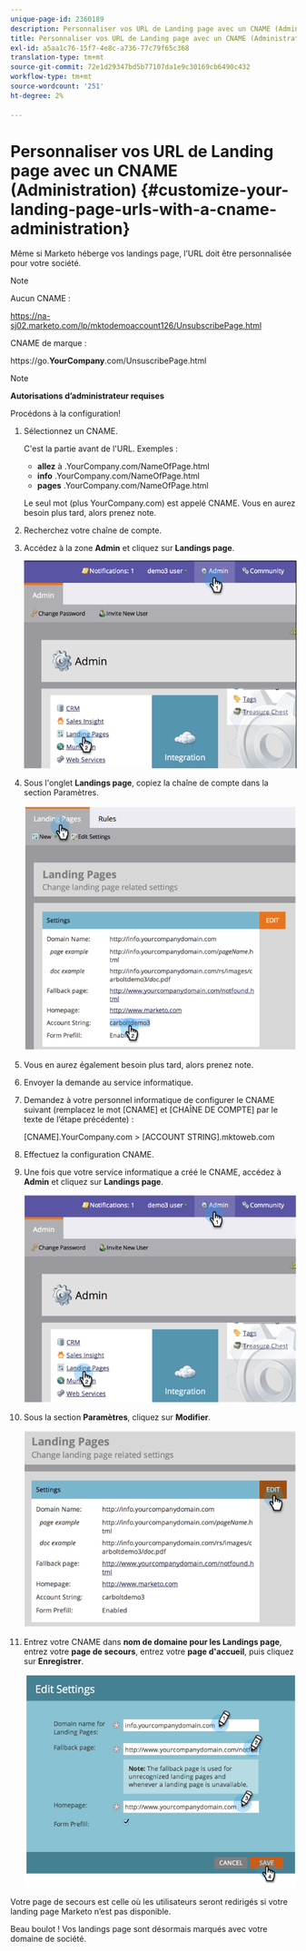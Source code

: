 ```yaml
---
unique-page-id: 2360189
description: Personnaliser vos URL de Landing page avec un CNAME (Administration) - Docs Marketo - Documentation du produit
title: Personnaliser vos URL de Landing page avec un CNAME (Administration)
exl-id: a5aa1c76-15f7-4e8c-a736-77c79f65c368
translation-type: tm+mt
source-git-commit: 72e1d29347bd5b77107da1e9c30169cb6490c432
workflow-type: tm+mt
source-wordcount: '251'
ht-degree: 2%

---
```


# Personnaliser vos URL de Landing page avec un CNAME (Administration) {#customize-your-landing-page-urls-with-a-cname-administration}

Même si Marketo héberge vos landings page, l’URL doit être personnalisée pour votre société.

>[!NOTE]
>
>Aucun CNAME :
>
>https://na-sj02.marketo.com/lp/mktodemoaccount126/UnsubscribePage.html
>
>CNAME de marque :
>
>https://go.**YourCompany**.com/UnsuscribePage.html

>[!NOTE]
>
>**Autorisations d’administrateur requises**

Procédons à la configuration!

1. Sélectionnez un CNAME.

   C&#39;est la partie avant de l&#39;URL. Exemples :

   * **allez** à .YourCompany.com/NameOfPage.html
   * **info** .YourCompany.com/NameOfPage.html
   * **pages** .YourCompany.com/NameOfPage.html

   Le seul mot (plus YourCompany.com) est appelé CNAME. Vous en aurez besoin plus tard, alors prenez note.

1. Recherchez votre chaîne de compte.

1. Accédez à la zone **Admin** et cliquez sur **Landings page**.

   ![](assets/image2014-9-16-13-3a9-3a44.png)

1. Sous l&#39;onglet **Landings page**, copiez la chaîne de compte dans la section Paramètres.

   ![](assets/image2014-9-16-13-3a9-3a57.png)

1. Vous en aurez également besoin plus tard, alors prenez note.

1. Envoyer la demande au service informatique.

1. Demandez à votre personnel informatique de configurer le CNAME suivant (remplacez le mot [CNAME] et [CHAÎNE DE COMPTE] par le texte de l’étape précédente) :

   [CNAME].YourCompany.com >  [ACCOUNT STRING].mktoweb.com

1. Effectuez la configuration CNAME.

1. Une fois que votre service informatique a créé le CNAME, accédez à **Admin** et cliquez sur **Landings page**.

   ![](assets/image2014-9-16-13-3a10-3a14.png)

1. Sous la section **Paramètres**, cliquez sur **Modifier**.

   ![](assets/image2014-9-16-13-3a10-3a31.png)

1. Entrez votre CNAME dans **nom de domaine pour les Landings page**, entrez votre **page de secours**, entrez votre **page d&#39;accueil**, puis cliquez sur **Enregistrer**.

   ![](assets/image2014-9-16-13-3a10-3a45.png)

Votre page de secours est celle où les utilisateurs seront redirigés si votre landing page Marketo n’est pas disponible.

Beau boulot ! Vos landings page sont désormais marqués avec votre domaine de société.

